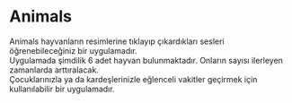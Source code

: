# Animals
Animals hayvanların resimlerine tıklayıp çıkardıkları sesleri öğrenebileceğiniz bir uygulamadır.<br>
Uygulamada şimdilik 6 adet hayvan bulunmaktadır. Onların sayısı ilerleyen zamanlarda arttıralacak.<br>
Çocuklarınızla ya da kardeşlerinizle eğlenceli vakitler geçirmek için kullanılabilir bir uygulamadır.
